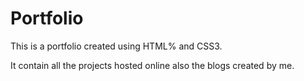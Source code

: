 # Portfolio

This is a portfolio created using HTML% and CSS3.

It contain all the projects hosted online also the blogs created by me.